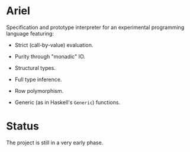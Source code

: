 # Ariel

Specification and prototype interpreter for an experimental programming language featuring:

- Strict (call-by-value) evaluation.

- Purity through "monadic" IO.

- Structural types.

- Full type inference.

- Row polymorphism.

- Generic (as in Haskell's `Generic`) functions.

# Status

The project is still in a very early phase.
